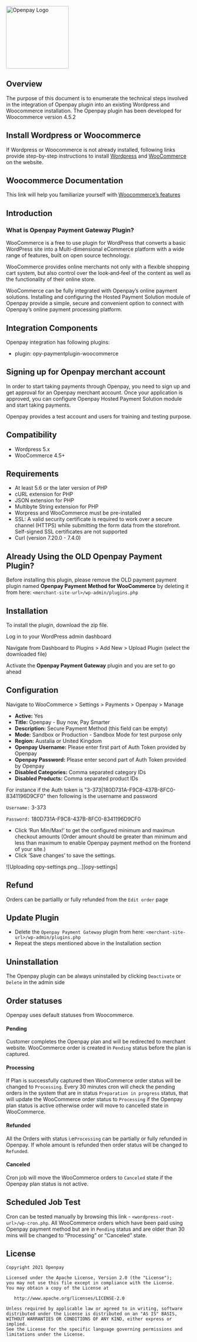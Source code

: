 <img src="https://static.openpay.com.au/brand/logo/openpay_logo_transparent.svg" width="170" alt="Openpay Logo">

## Overview

The purpose of this document is to enumerate the technical steps involved in the integration of Openpay plugin into an existing Wordpress and Woocommerce installation. 
The Openpay plugin has been developed for Woocommerce version 4.5.2

## Install Wordpress or Woocommerce

If Wordpress or Woocommerce is not already installed, following links provide step-by-step instructions to install [Wordpress](https://wordpress.org/support/article/how-to-install-wordpress/) and [WooCommerce](https://docs.woocommerce.com/documentation/plugins/woocommerce/getting-started/installation-and-updating/) on the website.

## Woocommerce Documentation

This link will help you familiarize yourself with [Woocommerce’s features](https://docs.woocommerce.com/)


Introduction
---------

### What is Openpay Payment Gateway Plugin?

WooCommerce is a free to use plugin for WordPress that converts a basic WordPress site into a Multi-dimensional eCommerce platform with a wide range of features, built on open source technology.

WooCommerce provides online merchants not only with a flexible shopping cart system, but also control over the look‐and‐feel of the content as well as the functionality of their online store.

WooCommerce can be fully integrated with Openpay’s online payment solutions. Installing and configuring the Hosted Payment Solution module of Openpay provide a simple, secure and convenient option to connect with Openpay’s online payment processing platform.

## Integration Components

Openpay integration has following plugins:
 - plugin: opy-paymentplugin-woocommerce

## Signing up for Openpay merchant account

In order to start taking payments through Openpay, you need to sign up and get approval for an Openpay merchant account. Once your application is approved, you can configure Openpay Hosted Payment Solution module and start taking payments.

Openpay provides a test account and users for training and testing purpose.


## Compatibility

- Wordpress 5.x
- WooCommerce 4.5+

## Requirements

- At least 5.6 or the later version of PHP
- cURL extension for PHP
- JSON extension for PHP
- Multibyte String extension for PHP
- Worpress and WooCommerce must be pre-installed
- SSL: A valid security certificate is required to work over a secure channel (HTTPS) while submitting the form data from the storefront. Self-signed SSL certificates are not supported
- Curl (version 7.20.0 - 7.4.0)

## Already Using the OLD Openpay Payment Plugin?

Before installing this plugin, please remove the OLD payment payment plugin named **Openpay Payment Method for WooCommerce** by deleting it from here: `<merchant-site-url>/wp-admin/plugins.php`


## Installation

To install the plugin, download the zip file.

Log in to your WordPress admin dashboard

Navigate from Dashboard to Plugins > Add New > Upload Plugin (select the downloaded file)

Activate the **Openpay Payment Gateway** plugin and you are set to go ahead


## Configuration

Navigate to WooCommerce > Settings > Payments > Openpay > Manage

- **Active:** Yes
- **Title:** Openpay - Buy now, Pay Smarter
- **Description:** Secure Payment Method (this field can be empty)
- **Mode:** Sandbox or Production - Sandbox Mode for test purpose only
- **Region:** Austalia or United Kingdom
- **Openpay Username:** Please enter first part of Auth Token provided by Openpay
- **Openpay Password:** Please enter second part of Auth Token provided by Openpay
- **Disabled Categories:** Comma separated category IDs
- **Disabled Products:** Comma separated product IDs

For instance if the Auth token is "3-373|180D731A-F9C8-437B-8FC0-8341196D9CF0" then following is the username and password

`Username:` 3-373

`Password:` 180D731A-F9C8-437B-8FC0-8341196D9CF0

- Click ‘Run Min/Max!’ to get the configured minimum and maximun checkout amounts
(Order amount should be greater than minimum and less than maximum to enable Openpay payment method on the frontend of your site.)
- Click ‘Save changes’ to save the settings.

![Uploading opy-settings.png…][opy-settings]

 
## Refund

Orders can be partiallly or fully refunded from the `Edit order` page


## Update Plugin

- Delete the `Openpay Payment Gateway` plugin from here: `<merchant-site-url>/wp-admin/plugins.php`
- Repeat the steps mentioned above in the Installation section

## Uninstallation

The Openpay plugin can be always uninstalled by clicking `Deactivate` or `Delete` in the admin side

## Order statuses

Openpay uses default statuses from Woocommerce.

#### Pending
Customer completes the Openpay plan and will be redirected to merchant website. WooCommerce order is created in `Pending` status before the plan is captured.

#### Processing
If Plan is successfully captured then WooCommerce order status will be changed to `Processing`. 
Every 30 minutes cron will check the pending orders in the system that are in status `Preparation in progress` status, that will update the WooCommerce order status to `Processing` if the Openpay plan status is active otherwise order will move to cancelled state in WooCommerce.

#### Refunded
All the Orders with status i.e`Processing` can be partially or fully refunded in Openpay. If whole amount is refunded then order status will be changed to `Refunded`.

#### Canceled
Cron job will move the WooCommerce orders to `Canceled` state if the Openpay plan status is not active.


## Scheduled Job Test

Cron can be tested manually by browsing this link - `<wordpress-root-url>/wp-cron.php`. All WooCommerce orders which have been paid using Openpay payment method but are in `Pending` status and are older than 30 mins will be changed to “Processing” or “Canceled” state.


## License

	Copyright 2021 Openpay

    Licensed under the Apache License, Version 2.0 (the "License");
    you may not use this file except in compliance with the License.
    You may obtain a copy of the License at

       http://www.apache.org/licenses/LICENSE-2.0

    Unless required by applicable law or agreed to in writing, software
    distributed under the License is distributed on an "AS IS" BASIS,
    WITHOUT WARRANTIES OR CONDITIONS OF ANY KIND, either express or implied.
    See the License for the specific language governing permissions and
    limitations under the License.
